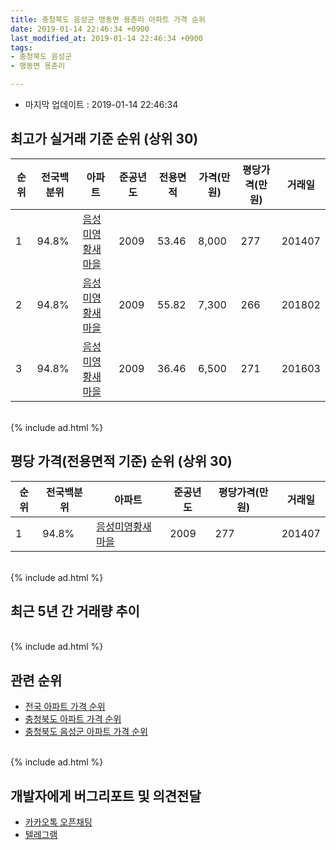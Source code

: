 ```yaml
---
title: 충청북도 음성군 맹동면 용촌리 아파트 가격 순위
date: 2019-01-14 22:46:34 +0900
last_modified_at: 2019-01-14 22:46:34 +0900
tags:
- 충청북도 음성군
- 맹동면 용촌리

---
```


* 마지막 업데이트 : 2019-01-14 22:46:34

## 최고가 실거래 기준 순위 (상위 30)


|순위|전국백분위|아파트|준공년도|전용면적|가격(만원)|평당가격(만원)|거래일|
|---|---|---|---|---|---|---|---|
|1|94.8%|[음성미영황새마을](https://search.naver.com/search.naver?query=%EC%B6%A9%EC%B2%AD%EB%B6%81%EB%8F%84+%EC%9D%8C%EC%84%B1%EA%B5%B0+%EB%A7%B9%EB%8F%99%EB%A9%B4+%EC%9A%A9%EC%B4%8C%EB%A6%AC+%EC%9D%8C%EC%84%B1%EB%AF%B8%EC%98%81%ED%99%A9%EC%83%88%EB%A7%88%EC%9D%84)|2009|53.46|8,000|277|201407|
|2|94.8%|[음성미영황새마을](https://search.naver.com/search.naver?query=%EC%B6%A9%EC%B2%AD%EB%B6%81%EB%8F%84+%EC%9D%8C%EC%84%B1%EA%B5%B0+%EB%A7%B9%EB%8F%99%EB%A9%B4+%EC%9A%A9%EC%B4%8C%EB%A6%AC+%EC%9D%8C%EC%84%B1%EB%AF%B8%EC%98%81%ED%99%A9%EC%83%88%EB%A7%88%EC%9D%84)|2009|55.82|7,300|266|201802|
|3|94.8%|[음성미영황새마을](https://search.naver.com/search.naver?query=%EC%B6%A9%EC%B2%AD%EB%B6%81%EB%8F%84+%EC%9D%8C%EC%84%B1%EA%B5%B0+%EB%A7%B9%EB%8F%99%EB%A9%B4+%EC%9A%A9%EC%B4%8C%EB%A6%AC+%EC%9D%8C%EC%84%B1%EB%AF%B8%EC%98%81%ED%99%A9%EC%83%88%EB%A7%88%EC%9D%84)|2009|36.46|6,500|271|201603|


<br>
{% include ad.html %}
<br>

## 평당 가격(전용면적 기준) 순위 (상위 30)


|순위|전국백분위|아파트|준공년도|평당가격(만원)|거래일|
|---|---|---|---|---|---|
|1|94.8%|[음성미영황새마을](https://search.naver.com/search.naver?query=%EC%B6%A9%EC%B2%AD%EB%B6%81%EB%8F%84+%EC%9D%8C%EC%84%B1%EA%B5%B0+%EB%A7%B9%EB%8F%99%EB%A9%B4+%EC%9A%A9%EC%B4%8C%EB%A6%AC+%EC%9D%8C%EC%84%B1%EB%AF%B8%EC%98%81%ED%99%A9%EC%83%88%EB%A7%88%EC%9D%84)|2009|277|201407|


<br>
{% include ad.html %}
<br>

## 최근 5년 간 거래량 추이


<div style="width:100%;">
    <canvas id="deal_progress" height="250"></canvas>
</div>

<script>
new Chart(document.getElementById("deal_progress"), {
    type: 'line',
    data: {
        labels: ['201401','201402','201403','201404','201405','201406','201407','201408','201409','201410','201411','201412','201501','201502','201503','201504','201505','201506','201507','201508','201509','201510','201511','201512','201601','201602','201603','201604','201605','201606','201607','201608','201609','201610','201611','201612','201701','201702','201703','201704','201705','201706','201707','201708','201709','201710','201711','201712','201801','201802','201803','201804','201805','201806','201807','201808','201809','201810','201811','201812','201901'],
        datasets: [{
            label: '실거래 수',
            pointRadius: 1,
            data: [0, 0, 2, 4, 2, 3, 1, 0, 2, 6, 6, 0, 0, 2, 0, 1, 0, 1, 2, 0, 0, 1, 1, 2, 0, 0, 3, 0, 0, 3, 1, 9, 8, 10, 8, 3, 0, 6, 3, 6, 1, 3, 3, 2, 1, 1, 1, 0, 0, 2, 0, 0, 0, 1, 0, 3, 0, 0, 0, 0, 0],
            borderColor: "rgba(255, 201, 14, 1)",
            backgroundColor: "rgba(255, 201, 14, 0.5)",
            fill: true,
        }]
    },
    options: {
        responsive: true,
        title: {
            display: true,
            text: '5년간 거래량 추이'
        },
        tooltips: {
            mode: 'index',
            intersect: false,
        },
        hover: {
            mode: 'nearest',
            intersect: true
        },
        scales: {
            xAxes: [{
                display: true,
                scaleLabel: {
                    display: true,
                    labelString: '년/월'
                }
            }],
            yAxes: [{
                display: true,
                ticks: {
                    suggestedMin: 0,
                },
                scaleLabel: {
                    display: true,
                    labelString: '실거래 수'
                }
            }]
        }
    }
});

</script>


<br>
{% include ad.html %}
<br>

## 관련 순위

- [전국 아파트 가격 순위](https://inasie.github.io/apt-ranking/전국)
- [충청북도 아파트 가격 순위](https://inasie.github.io/apt-ranking/충청북도)
- [충청북도 음성군 아파트 가격 순위](https://inasie.github.io/apt-ranking/충청북도-음성군)


<br>
{% include ad.html %}
<br>

## 개발자에게 버그리포트 및 의견전달

- [카카오톡 오픈채팅](https://open.kakao.com/o/gLJUAP4)
- [텔레그램](https://t.me/inasie)

